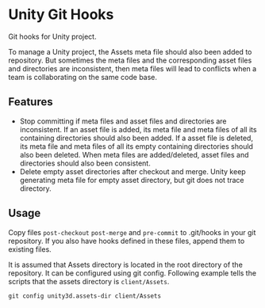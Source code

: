 # Unity Git Hooks

Git hooks for Unity project.

To manage a Unity project, the Assets meta file should also been added to
repository. But sometimes the meta files and the corresponding asset files
and directories are inconsistent, then meta files will lead to conflicts when
a team is collaborating on the same code base.

## Features

- Stop committing if meta files and asset files and directories are
  inconsistent. If an asset file is added, its meta file and meta files of all
  its containing directories should also been added. If a asset file is
  deleted, its meta file and meta files of all its empty containing
  directories should also been deleted. When meta files are added/deleted,
  asset files and directories should also been consistent.
- Delete empty asset directories after checkout and merge. Unity keep
  generating meta file for empty asset directory, but git does not trace
  directory.

## Usage

Copy files `post-checkout` `post-merge` and `pre-commit` to .git/hooks in your
git repository. If you also have hooks defined in these files, append them to
existing files.

It is assumed that Assets directory is located in the root directory of the
repository. It can be configured using git config. Following example tells the
scripts that the assets directory is `client/Assets`.

```
git config unity3d.assets-dir client/Assets
```
